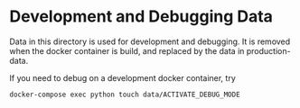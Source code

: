 # Development and Debugging Data
Data in this directory is used for development and debugging.
It is removed when the docker container is build, and replaced by the data in production-data.

If you need to debug on a development docker container, try

    docker-compose exec python touch data/ACTIVATE_DEBUG_MODE